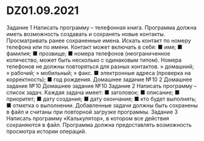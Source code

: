 # DZ01.09.2021
Задание 1
Написать программу – телефонная книга.
Программа должна иметь возможность создавать и сохранять новые контакты. Просматривать ранее сохраненные
имена. Искать контакт по номеру телефона или по имени.
Контакт может включать в себя:
■ имя;
■ фамилия;
■ прозвище;
■ номера телефонов (неограниченное количество, может
быть несколько с одинаковым типом). Номера телефонов
не должны повторяться для разных контактов.
» домашний;
» рабочий;
» мобильный;
» факс.
■ электронные адреса (проверка на корректность);
■ год рождения.
Домашнее задание № 10
2
 Домашнее задание № 10 Домашнее задание № 10
Задание 2
Написать программу – список задач.
Каждая задача имеет:
■ заголовок;
■ описание;
■ приоритет;
■ дату создания;
■ дату окончания;
■ кто будет выполнять;
■ отметка о выполнении.
Добавленные задачи должны быть сохранены в файл и
считаны при повторной загрузке программы.
Задание 3
Написать программу «Калькулятор», в котором все действия сохраняются в файл. Программа должна предоставлять возможность просмотра истории операций.
